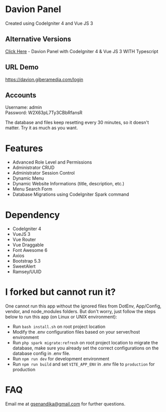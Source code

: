 # Davion Panel
Created using CodeIgniter 4 and Vue JS 3

## Alternative Versions
[Click Here](https://github.com/ghivarra/davion-panel-ts) - Davion Panel with CodeIgniter 4 & Vue JS 3 WITH Typescript

## URL Demo
https://davion.giberamedia.com/login

## Accounts
Username: admin\
Password: W2X63pL7Ty3CBbRfansR

The database and files keep resetting every 30 minutes, so it doesn't matter. Try it as much as you want.

# Features
- Advanced Role Level and Permissions
- Administrator CRUD
- Administrator Session Control
- Dynamic Menu
- Dynamic Website Informations (title, description, etc.)
- Menu Search Form
- Database Migrations using CodeIgniter Spark command

# Dependency
- CodeIgniter 4
- VueJS 3
- Vue Router
- Vue Draggable
- Font Awesome 6
- Axios
- Bootstrap 5.3
- SweetAlert
- Ramsey/UUID

# I forked but cannot run it?
One cannot run this app without the ignored files from DotEnv, App/Config, vendor, and node_modules folders. But don't worry, just follow the steps below to run this app (on Linux or UNIX environment):

- Run `bash install.sh` on root project location
- Modify the .env configuration files based on your server/host environment
- Run `php spark migrate:refresh` on root project location to migrate the database, make sure you already set the correct configurations on the database config in .env file.
- Run `npm run dev` for development environment
- Run `npm run build` and set `VITE_APP_ENV` in .env file to `production` for production

# FAQ
Email me at gsenandika@gmail.com for further questions.
